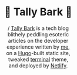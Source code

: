 <div align="center">

# 🧮 Tally Bark 📣

/ [Tally Bark](https://tallybark.com) is a tech blog \
blithely peddling esoteric \
articles on the developer \
experience written by [me](https://github.com/landonb), \
on a [Hugo](http://gohugo.io)-built static site, \
tweaked [terminal](https://github.com/panr/hugo-theme-terminal) theme, \
and deployed by [Netlify](https://netlify.com).

</div>

